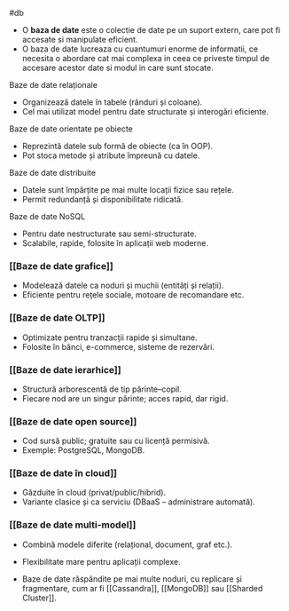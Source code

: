 #db
- O **baza de date**  este o colectie de date pe un suport extern, care pot fi accesate si manipulate eficient.
- O baza de date lucreaza cu cuantumuri enorme de informatii, ce necesita o abordare cat mai complexa in ceea ce priveste timpul de accesare acestor date si modul in care sunt stocate.


Baze de date relaționale
- Organizează datele în tabele (rânduri și coloane).
- Cel mai utilizat model pentru date structurate și interogări eficiente.

Baze de date orientate pe obiecte
- Reprezintă datele sub formă de obiecte (ca în OOP).
- Pot stoca metode și atribute împreună cu datele.

Baze de date distribuite
- Datele sunt împărțite pe mai multe locații fizice sau rețele.
- Permit redundanță și disponibilitate ridicată.

Baze de date NoSQL
- Pentru date nestructurate sau semi-structurate.
- Scalabile, rapide, folosite în aplicații web moderne.

### [[Baze de date grafice]]
- Modelează datele ca noduri și muchii (entități și relații).
- Eficiente pentru rețele sociale, motoare de recomandare etc.

### [[Baze de date OLTP]]
- Optimizate pentru tranzacții rapide și simultane.
- Folosite în bănci, e-commerce, sisteme de rezervări.

### [[Baze de date ierarhice]]
- Structură arborescentă de tip părinte–copil.
- Fiecare nod are un singur părinte; acces rapid, dar rigid.

### [[Baze de date open source]]
- Cod sursă public; gratuite sau cu licență permisivă.
- Exemple: PostgreSQL, MongoDB.

### [[Baze de date în cloud]]
- Găzduite în cloud (privat/public/hibrid).
- Variante clasice și ca serviciu (DBaaS – administrare automată).

### [[Baze de date multi-model]]
- Combină modele diferite (relațional, document, graf etc.).
- Flexibilitate mare pentru aplicații complexe.

 - Baze de date răspândite pe mai multe noduri, cu replicare și fragmentare, cum ar fi [[Cassandra]], [[MongoDB]] sau [[Sharded Cluster]].
